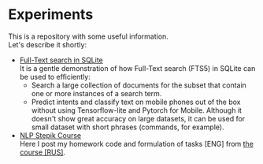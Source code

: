 # Experiments
This is a repository with some useful information. \
Let's describe it shortly:
 - [Full-Text search in SQLite](https://github.com/Extremesarova/experiments/blob/main/fts_sqlite.ipynb "fts_sqlite.ipynb") \
  It is a gentle demonstration of how Full-Text search (FTS5) in SQLite can be used to efficiently:
   - Search a large collection of documents for the subset that contain one or more instances of a search term.
   - Predict intents and classify text on mobile phones out of the box without using Tensorflow-lite and Pytorch for Mobile. Although it doesn't show great accuracy on large datasets, it can be used for small dataset with short phrases (commands, for example).
- [NLP Stepik Course](https://github.com/Extremesarova/experiments/tree/main/Natural%20Language%20Processing "Homework for NLP course from Stepik") \
Here I post my homework code and formulation of tasks [ENG] from [the course [RUS]](https://stepik.org/course/54098/info, "Stepik NLP Course"). 